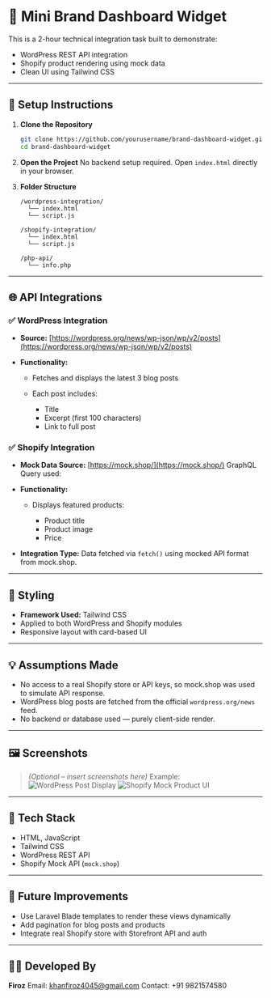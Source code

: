 # 🧩 Mini Brand Dashboard Widget

This is a 2-hour technical integration task built to demonstrate:
- WordPress REST API integration
- Shopify product rendering using mock data
- Clean UI using Tailwind CSS

---

## 🔧 Setup Instructions

1. **Clone the Repository**
   ```bash
   git clone https://github.com/yourusername/brand-dashboard-widget.git
   cd brand-dashboard-widget

2. **Open the Project**
   No backend setup required. Open `index.html` directly in your browser.

3. **Folder Structure**

   ```
   /wordpress-integration/
     └── index.html
     └── script.js

   /shopify-integration/
     └── index.html
     └── script.js

   /php-api/
     └── info.php
   ```

---

## 🌐 API Integrations

### ✅ WordPress Integration

* **Source:**
  [https://wordpress.org/news/wp-json/wp/v2/posts](https://wordpress.org/news/wp-json/wp/v2/posts)

* **Functionality:**

  * Fetches and displays the latest 3 blog posts
  * Each post includes:

    * Title
    * Excerpt (first 100 characters)
    * Link to full post

### ✅ Shopify Integration

* **Mock Data Source:**
  [https://mock.shop/](https://mock.shop/)
  GraphQL Query used:


* **Functionality:**

  * Displays featured products:

    * Product title
    * Product image
    * Price

* **Integration Type:**
  Data fetched via `fetch()` using mocked API format from mock.shop.

---

## 🎨 Styling

* **Framework Used:** Tailwind CSS
* Applied to both WordPress and Shopify modules
* Responsive layout with card-based UI

---

## 💡 Assumptions Made

* No access to a real Shopify store or API keys, so mock.shop was used to simulate API response.
* WordPress blog posts are fetched from the official `wordpress.org/news` feed.
* No backend or database used — purely client-side render.

---

## 🖼️ Screenshots

> *(Optional – insert screenshots here)*
> Example:
> ![WordPress Post Display](./screenshots/wp-posts.png)
> ![Shopify Mock Product UI](./screenshots/shopify-products.png)

---

## 📌 Tech Stack

* HTML, JavaScript
* Tailwind CSS
* WordPress REST API
* Shopify Mock API (`mock.shop`)

---

## 📁 Future Improvements

* Use Laravel Blade templates to render these views dynamically
* Add pagination for blog posts and products
* Integrate real Shopify store with Storefront API and auth

---

## 👨‍💻 Developed By

**Firoz**
Email: [khanfiroz4045@gmail.com](mailto:khanfiroz4045@gmail.com)
Contact: +91 9821574580
